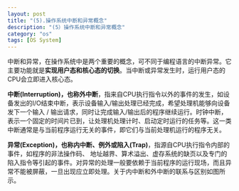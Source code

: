 ```yaml
---
layout: post
title: "(5).操作系统中断和异常概念"
description: "(5）操作系统中断和异常概念"
category: "os"
tags: [OS System]
---
```

<p>中断和异常，在操作系统中是两个重要的概念，可不同于编程语言的中断异常。它主要功能就是<strong>实现用户态和核心态的切换</strong>。当中断或异常发生时，运行用户态的CPU会立即进入核心态。</p>

<p><strong>中断(Interruption)，也称外中断</strong>，指来自CPU执行指令以外的事件的发生，如设备发出的I/O结束中断，表示设备输入/输出处理已经完成，希望处理机能够向设备发下一个输入 / 输出请求，同时让完成输入/输出后的程序继续运行。时钟中断，表示一个固定的时间片已到，让处理机处理计时、启动定时运行的任务等。这一类中断通常是与当前程序运行无关的事件，即它们与当前处理机运行的程序无关。</p>

<p><strong>异常(Exception)，也称内中断、例外或陷入(Trap)</strong>，指源自CPU执行指令内部的事件，如程序的非法操作码、 地址越界、算术溢出、虚存系统的缺页以及专门的陷入指令等引起的事件。对异常的处理一般要依赖于当前程序的运行现场，而且异常不能被屏蔽，一旦出现应立即处理。关于内中断和外中断的联系与区别如图所示。</p>

<p><img src="http://see.xidian.edu.cn/cpp/uploads/allimg/140629/1-14062Z13353613.png" alt="" /></p>
